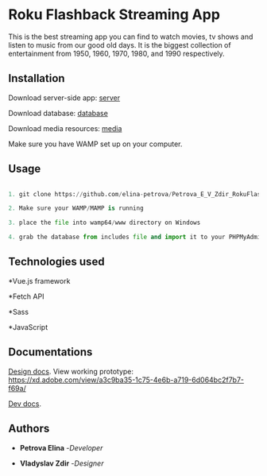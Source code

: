 # Roku Flashback Streaming App

This is the best streaming app you can find to watch movies, tv shows and listen to music from our good old days. It is the biggest collection of entertainment from 1950, 1960, 1970, 1980, and 1990 respectively.

## Installation

Download server-side app: [server](https://github.com/elina-petrova/Petrova_E_Zdir_V_RokuFlashback_Server)

Download database: [database](https://drive.google.com/file/d/1IzFUEVWy16OsCep9DwBrl4XFdOkw4-Rs/view?usp=sharing)

Download media resources: [media](https://drive.google.com/file/d/1ohN7NAcQEWaTS6dqJZJF1zsJSrSURHRN/view?usp=sharing)

Make sure you have WAMP set up on your computer.

## Usage

```python

1. git clone https://github.com/elina-petrova/Petrova_E_V_Zdir_RokuFlashback

2. Make sure your WAMP/MAMP is running

3. place the file into wamp64/www directory on Windows

4. grab the database from includes file and import it to your PHPMyAdmin

```

## Technologies used

\*Vue.js framework

\*Fetch API

\*Sass

\*JavaScript

## Documentations

[Design docs](https://docs.google.com/document/d/1gqz90hmK1Pes1IQqY0ApFHe9r0-ZIYAKqBYTPZXMbJE/edit?usp=sharing).
View working prototype: https://xd.adobe.com/view/a3c9ba35-1c75-4e6b-a719-6d064bc2f7b7-f69a/

[Dev docs](https://docs.google.com/document/d/1gauAooCEiezyV8Q7QeFuYy-B4L0LZsN1bX9F0lhYsro/edit?usp=sharing).

## Authors

- **Petrova Elina** -_Developer_

- **Vladyslav Zdir** -_Designer_

